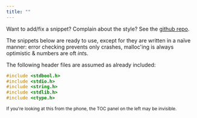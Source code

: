 ```yaml
---
title: ""
---
```


Want to add/fix a snippet? Complain about the style? See the [github
repo](https://github.com/gromnitsky/alt-30-seconds-of-code).

The snippets below are ready to use, except for they are written in a
naïve manner: error checking prevents only crashes, malloc'ing is
always optimistic & numbers are oft *int*s.

The following header files are assumed as already included:

```c
#include <stdbool.h>
#include <stdio.h>
#include <string.h>
#include <stdlib.h>
#include <ctype.h>
```

<small>If you're looking at this from the phone, the TOC panel on the
left may be invisible.</small>
